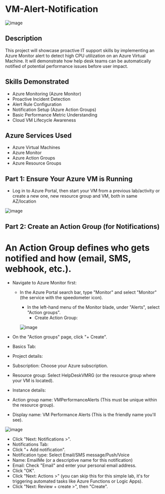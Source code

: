 # VM-Alert-Notification

![image](https://github.com/user-attachments/assets/fd1492f6-b281-4c89-ab10-076fda79236c)

<h2>Description</h2> 

This project will showcase proactive IT support skills by implementing an Azure Monitor alert to detect high CPU utilization on an Azure Virtual Machine. It will demonstrate how help desk teams can be automatically notified of potential performance issues before user impact.

<h2>Skills Demonstrated</h2>

- Azure Monitoring (Azure Monitor)
- Proactive Incident Detection
- Alert Rule Configuration
- Notification Setup (Azure Action Groups)
- Basic Performance Metric Understanding
- Cloud VM Lifecycle Awareness

<h2>Azure Services Used</h2>

- Azure Virtual Machines 
- Azure Monitor
- Azure Action Groups 
- Azure Resource Groups


<h2>Part 1: Ensure Your Azure VM is Running</h2>

- Log in to Azure Portal, then start your VM from a previous lab/activity or create a new one, new resource group and VM, both in same AZ/location

![image](https://github.com/user-attachments/assets/b8f26813-f15c-4521-8eb2-3db2c093301b)


<h2>Part 2: Create an Action Group (for Notifications)</h2>

<h1>An Action Group defines who gets notified and how (email, SMS, webhook, etc.).</h1>

- Navigate to Azure Monitor first:

    - In the Azure Portal search bar, type "Monitor" and select "Monitor" (the service with the speedometer icon).
      - In the left-hand menu of the Monitor blade, under "Alerts", select "Action groups".
        - Create Action Group:

      ![image](https://github.com/user-attachments/assets/44ba932b-725c-4f0c-8643-2615220ac654)

- On the "Action groups" page, click "+ Create".
- Basics Tab:
- Project details:
- Subscription: Choose your Azure subscription.
- Resource group: Select HelpDeskVMRG (or the resource group where your VM is located).
- Instance details:
- Action group name: VMPerformanceAlerts (This must be unique within the resource group).
- Display name: VM Performance Alerts (This is the friendly name you'll see).

![image](https://github.com/user-attachments/assets/a685ff55-f797-4724-b28a-515b8defc37b)


- Click "Next: Notifications >".
- Notifications Tab:
- Click "+ Add notification".
- Notification type: Select Email/SMS message/Push/Voice
- Name: EmailMe (or a descriptive name for this notification)
- Email: Check "Email" and enter your personal email address.
- Click "OK".
- Click "Next: Actions >" (you can skip this for this simple lab, it's for triggering automated tasks like Azure Functions or Logic Apps).
- Click "Next: Review + create >", then "Create".



